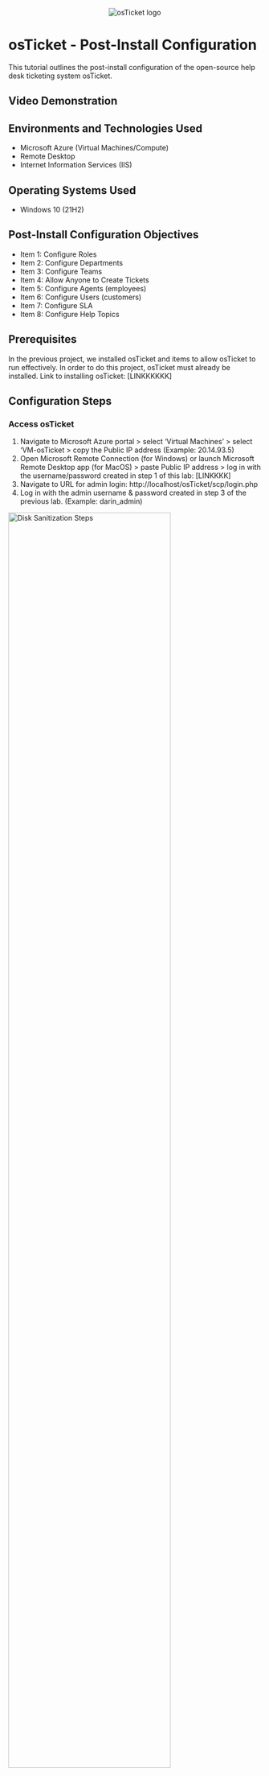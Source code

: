 <p align="center">
<img src="https://i.imgur.com/Clzj7Xs.png" alt="osTicket logo"/>
</p>

<h1>osTicket - Post-Install Configuration</h1>
This tutorial outlines the post-install configuration of the open-source help desk ticketing system osTicket.<br />


<h2>Video Demonstration</h2>


<h2>Environments and Technologies Used</h2>

- Microsoft Azure (Virtual Machines/Compute)
- Remote Desktop
- Internet Information Services (IIS)

<h2>Operating Systems Used </h2>

- Windows 10</b> (21H2)

<h2>Post-Install Configuration Objectives</h2>

- Item 1: Configure Roles
- Item 2: Configure Departments
- Item 3: Configure Teams
- Item 4: Allow Anyone to Create Tickets
- Item 5: Configure Agents (employees)
- Item 6: Configure Users (customers)
- Item 7: Configure SLA
- Item 8: Configure Help Topics

<h2>Prerequisites</h2>

In the previous project, we installed osTicket and items to allow osTicket to run effectively. In order to do this project, osTicket must already be installed. Link to installing osTicket: [LINKKKKKK]

<h2>Configuration Steps</h2>

<h3>Access osTicket</h3>

1. Navigate to Microsoft Azure portal > select ‘Virtual Machines’ > select ‘VM-osTicket > copy the Public IP address (Example: 20.14.93.5)
2. Open Microsoft Remote Connection (for Windows) or launch Microsoft Remote Desktop app (for MacOS) > paste Public IP address > log in with the username/password created in step 1 of this lab: [LINKKKK]
3. Navigate to URL for admin login:  http://localhost/osTicket/scp/login.php
4. Log in with the admin username & password created in step 3 of the previous lab. (Example: darin_admin)

<img src="https://i.imgur.com/e6mEVrm.png" height="80%" width="80%" alt="Disk Sanitization Steps"/>
<img src="https://i.imgur.com/yD891Ta.png" height="80%" width="80%" alt="Disk Sanitization Steps"/>


<br>

<h3>Admin vs Agent Portal</h3>

<p>Within osTicket, there is both an Admin Portal and an Agent Portal. We're going to be working with both portals.</p>

<p>The Admin Portal is designed for administrators to manage the osTicket ticketing system. It provides access to various administrative functions such as configuring support queues, managing staff members and permissions, and customizing system settings to efficiently handle and resolve customer support tickets.</p>

<p>The agent portal within osTicket is a web-based interface designed for support agents or staff members. It allows agents to access and manage support tickets assigned to them, communicate with customers, update ticket statuses, and collaborate with other agents to provide timely and effective customer support within the osTicket ticketing system.</p>

<br>

<h3>Item 1: Configure Roles</h3>

<strong>What are roles in osTicket?</strong>

<p>According to osTicket:</p>
  <p>"Roles are the permissions granted to Agents per Department that they have access to. Each Role has a set of permissions that can be checked/unchecked for agents given that Role in association with a Department they have access to. An unlimited number of roles can be created and assigned to Agents with access to various departments." -osTicket</p>
  
  osTicket documentation on Roles: https://docs.osticket.com/en/latest/Admin/Agents/Roles.html
  
  <p>We’re going to create a role called ‘Supreme Admin' and anyone with this title of Supreme Admin has access to do literally anything.</p>
  
  1. Navigate to 'Admin Panel' within osTicket > Select 'Agents' > Select 'Roles' > Select 'Add a New Role'
  2. Give the name: 'Supreme Admin' > Navigate to ‘Permissions’ tab
  3. For the fun of it, we’re going to allow them to do everything: Check all the boxes [X] under the ‘Tickets’, ‘Tabs’, and ‘Knowledge Base’ > select 'Add Role'

<img src="https://i.imgur.com/lPmZ75w.png" height="80%" width="80%" alt="Disk Sanitization Steps"/>
<img src="https://i.imgur.com/Rf686pZ.png" height="80%" width="80%" alt="Disk Sanitization Steps"/>
<img src="https://i.imgur.com/LLYZLar.png" height="80%" width="80%" alt="Disk Sanitization Steps"/>

<br>

<h3>Item 2: Configure Departments</h3>

<Strong>What are Departments in osTicket?</strong>

<p>In osTicket, departments are organizational units or groups that are created to manage and categorize support tickets based on different criteria. They represent different areas or teams within an organization that handle specific types of inquiries or provide support for distinct products or services. Tickets can be assigned to specific departments, allowing for efficient routing and distribution of tickets to the appropriate teams or individuals for effective resolution.</p>

osTicket documentation on Departments: https://docs.osticket.com/en/latest/Admin/Agents/Departments.html

1. Navigate to Admin Panel > Select 'Agents' > Select 'Departments' > Select 'Add a New Department'
2. Give the name: 'System Administrators' 
3. There’s many settings inside of here, including SLA. We haven’t configured SLA yet so we’ll leave these default settings. At the bottom of the screen, select “Create Dept”

<img src="https://i.imgur.com/EW5SMbk.png" height="80%" width="80%" alt="Disk Sanitization Steps"/>
<img src="https://i.imgur.com/GzJhqAk.png" height="80%" width="80%" alt="Disk Sanitization Steps"/>

<br>

<h3>Item 3: Configure Teams</h3>

<Strong>What are Teams in osTicket?</strong>

<p>According to osTicket, "Teams allow you to pull Agents from different Departments and organize them to handle a specific issue or user via a Help Topic or Ticket Filter." Essentially, if you have many Departments and you want to pool the best technicians from each Department to solve a particular issue, you can do so by creating a Team within osTicket.</p>

osTicket documentation on Teams: https://docs.osticket.com/en/latest/Admin/Agents/Teams.html

1. Navigate to 'Admin Panel' > Select 'Agents' > Select 'Teams' > Select 'Add a New Team'
2. We’re going to create a Level I Support and a Level II Support. Since Level I was automatically generated, we’re going to create Level II. We can add ourselves as part of the team for fun. 

<img src="https://i.imgur.com/sctylJ1.png" height="80%" width="80%" alt="Disk Sanitization Steps"/>
<img src="https://i.imgur.com/efO4gEq.png" height="80%" width="80%" alt="Disk Sanitization Steps"/>

<br>

<h3>Item 4: Allow Anyone to Create Tickets</h3>

<p>We're going to alter the settings so that anyone can create a ticket, even anonymously. No one requires special authentication or permissions to create a ticket.</p>

1. Navigate to 'Admin Panel' > select 'Settings' > select 'User'
2. Make the sure the following is unchecked: [ ] “Require registration and login to create tickets”

<img src="https://i.imgur.com/Lp80F0t.png" height="80%" width="80%" alt="Disk Sanitization Steps"/>


<br>

<h3>Item 5: Configure Agents (employees)</h3>

<strong>What are Agents in osTicket?</strong>

<p>According to osTicket, "Agents are given access to the help desk with the intent to respond and resolve the tickets." Agents are essentially the front-line employees/workers that solve technical issues and answer tickets.</p>

osTicket documentation on Agents: https://docs.osticket.com/en/latest/Admin/Agents/Agents.html

1. Navigate to 'Admin Panel' > select 'Agents' > select 'Add a New Agent'
2. For example purposes:

- Name: Jane Doe
- Email: janedoe@osticket.com
- username: jane.doe

3. Password setting: 

- select 'Set Password' > Uncheck [ ] ‘Send the agent a password reset email’
- set password: 'Password1' > Uncheck [ ]  ‘Require password change at next login’ > select ‘Set’

4. Navigate to'Access' tab > Department: 'System Administrators' & Role: 'Supreme Admin' 
5. Navigate to 'Teams' tab > Select 'Level II Support' for Assigned Teams > select 'Create' 

<img src="https://i.imgur.com/2PQZOQ8.png" height="80%" width="80%" alt="Disk Sanitization Steps"/>
<img src="https://i.imgur.com/Zna1nLT.png" height="80%" width="80%" alt="Disk Sanitization Steps"/>
<img src="https://i.imgur.com/UBg9gIg.png" height="80%" width="80%" alt="Disk Sanitization Steps"/>

<br>

5. Navigate to 'Admin Panel' > select 'Agents' > select 'Add a New Agent'
6. For example purposes:

- Name: John Doe
- Email: johndoe@osticket.com
- username: john.doe


7. Password setting:

- select 'Set Password' > Uncheck [ ] ‘Send the agent a password reset email’
- set password: 'Password1' > Uncheck [ ] ‘Require password change at next login’ > select ‘Set’

8. Navigate to other tabs > 'Access' > Department: 'Support' & Role: 'View Only' & Extended Access: 'Support' > select 'Create'

<img src="https://i.imgur.com/OYXVn5r.png" height="80%" width="80%" alt="Disk Sanitization Steps"/>
<img src="https://i.imgur.com/kswpMp3.png" height="80%" width="80%" alt="Disk Sanitization Steps"/>

<br>

<h3>Item 6: Configure Users (customers)</h3>

<Strong>What are Users?</strong>

<p>According to osTicket, "Users are the ticket owners of the tickets in the help desk. When a ticket is created in the help desk, the user is associated with their email address in the User Directory of the help desk." Users are the people who are experienching technical difficulties and require assistance from agents.</p>

osTicket documentation on Users: https://docs.osticket.com/en/latest/Agent/Users/User%20Directory.html

1. Navigate to 'Agent Portal'
2. Select 'Users' > Select 'Add a New User'
3. For example purposes:

- Email: karen@osticket.com
- Name: Karen Karen

<img src="https://i.imgur.com/p8mvMma.png" height="80%" width="80%" alt="Disk Sanitization Steps"/>
<img src="https://i.imgur.com/LWFOYTp.png" height="80%" width="80%" alt="Disk Sanitization Steps"/>

4. Navigate back to 'Users' > Select 'Add a New User'
5. For example purposes:

- Email: ken@osticket.com
- Name: Ken Ken

<img src="https://i.imgur.com/CUEDxBt.png.png" height="80%" width="80%" alt="Disk Sanitization Steps"/>
<img src="https://i.imgur.com/FKGap9O.png" height="80%" width="80%" alt="Disk Sanitization Steps"/>

<br>

<h3>Item 7: Configure SLA</h3>

<Strong>What are SLAs?</strong>

<p>SLA stands for Service Level Agreement. They are meant to outline the agreed-upon levels of service that an IT department or service provider commits to deliver to its customers or end-users. These agreements typically cover areas such as response times, uptime, availability, resolution times, and other performance metrics, ensuring that IT services align with business needs and expectations. SLAs in IT help establish accountability, define service quality standards, and provide a basis for measuring and improving IT service delivery.</p>

<p>According to osTicket, "SLA Plans or Service Level Agreements, are unlimited in osTicket. The purpose of the SLA Plan is to provide a length of time in which the help desk Administrator expects tickets to be closed."</p>
  
  osTicket documentation on SLAs: https://docs.osticket.com/en/latest/Admin/Manage/SLA%20Plans.html
  
  1. Navigate to 'Admin Panel' > select 'Manage' > select 'SLA' > select 'Add a New SLA Plan'
  2. Name: 'SEV-A'

<p>In this example, SEV-A is meant to symbolize a top-priority SLA ticket that has significant business impact if not resolved. An example of a SEV-A ticket would be the entire western region's computers going down or a malware attack leaking user and company private information.</p>

- Time period: '24/7'

<p>This means that this ticket should be solved as soon as possible within the time scope set in the next section. This means that is a ticket comes in even on the weekend, it must be resolved within the time frame created below.</p>

- Hour setting: '1 hour'

<p>1 hour to solve a ticket is highly unreasonable. However, in this example, it's meant to depict how soon the ticket should be resolved or the time span granted to resolve the ticket. Since SEV-A is the most crucial type of ticket, it should be solved as soon as possible. Thus, if a SEV-A ticket came in Saturday morning 8am, it should be resolved by Saturday morning 9am.</p>

- select 'Add Plan'

3. Select 'Add new SLA Plan' 
4. Name: 'SEV-B'

- Time period: '24/7'
- Hour setting: '4 hours'

<p>SEV-B is similar to SEV-A. It has medium to high priority. In this example, due to the 24/7 setting, if a ticket came in even on the weekend such as Saturday afternoon 12pm, it should be resolved by Saturday afternoon 4pm.</p>

- select 'Add Plan'

5. Select 'Add new SLA Plan'
6. Name: 'SEV-C'

- Time period: '8 hours, Monday-Friday (normal business days)
- Hour setting: '8 hours'
  
<p>This is an example of a ticket that is less urgent. If a ticket came in on the weekend, it wouldn't have to be resolved until the following business day. If a ticket came in Monday afternoon at 4pm, and the office closes at 5pm, then there'd be 7 hours remaining the following business day to resolve the ticket.</p>

<img src="https://i.imgur.com/DJmEXEB.png" height="80%" width="80%" alt="Disk Sanitization Steps"/>
<img src="https://i.imgur.com/DJmEXEB.png" height="80%" width="80%" alt="Disk Sanitization Steps"/>

<br>

<h3>Item 8: Configure Help Topics</h3>

<strong>What are Help Topics?</Strong>

<p>Help Topics are essentially common issues that may arise. Help Topics are created to help end-users/customers communicate the technical difficulties they're facing. According to osTicket, "Help Topics will help streamline your end-user’s help desk experience to ensure proper assignment and prompt response to the ticket...Help Topics will determine what Department the ticket is routed to which will determine which Agents have access to the ticket. The Help Topic also can determine other configurations of the ticket, such as the ticket’s SLA (or Service Level Agreement) and priority of a ticket, i.e. Emergency to Low."
  
  osTicket documentation on Help Topics: https://docs.osticket.com/en/latest/Admin/Manage/Help%20Topic.html
  
  <p>Karen and Ken, the users we just created, can choose what they need help with when filling out tickets on their end.</p>
  
  1. Navigate to 'Admin Panel' > select 'Manage' > select 'Help Topics' > select 'Add a New Help Topic'
  2. We will create the following Help Topics, leave all default settings:

- Business Critical Outage
- Personal Computer Issues
- Equipment Request
- Password Reset

<img src="https://i.imgur.com/DJmEXEB.png" height="80%" width="80%" alt="Disk Sanitization Steps"/>
<img src="https://i.imgur.com/DJmEXEB.png" height="80%" width="80%" alt="Disk Sanitization Steps"/>
<img src="https://i.imgur.com/DJmEXEB.png" height="80%" width="80%" alt="Disk Sanitization Steps"/>
<img src="https://i.imgur.com/DJmEXEB.png" height="80%" width="80%" alt="Disk Sanitization Steps"/>

<p>Side note: It's possible to do email configuration inside of osTicket so that users can send an email and/or fill out a form. Doing so will automatically generate a ticket for Agents to access/answer. However, that won't be covered in this project.</p>

<p>Now that we have installed osTicket and configured inside of it, it is time to create tickets and examine ticket lifecycles: [LINKKK]</p>


  




  
  

